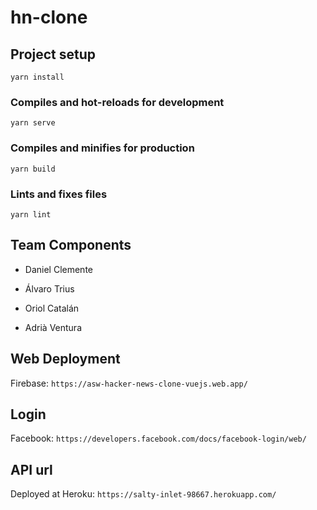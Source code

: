 # hn-clone

## Project setup
```
yarn install
```

### Compiles and hot-reloads for development
```
yarn serve
```

### Compiles and minifies for production
```
yarn build
```

### Lints and fixes files
```
yarn lint
```

## Team Components

* Daniel Clemente

* Álvaro Trius

* Oriol Catalán

* Adrià Ventura

## Web Deployment

Firebase: `https://asw-hacker-news-clone-vuejs.web.app/`

## Login

Facebook: `https://developers.facebook.com/docs/facebook-login/web/`


## API url

Deployed at Heroku: `https://salty-inlet-98667.herokuapp.com/`
